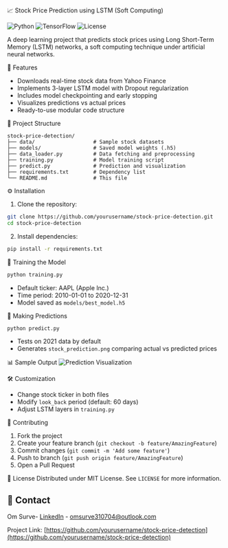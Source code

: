📈 Stock Price Prediction using LSTM (Soft Computing)

![Python](https://img.shields.io/badge/Python-3.8%2B-blue)
![TensorFlow](https://img.shields.io/badge/TensorFlow-2.8-orange)
![License](https://img.shields.io/badge/License-MIT-green)

A deep learning project that predicts stock prices using Long Short-Term Memory (LSTM) networks, a soft computing technique under artificial neural networks.

🚀 Features
- Downloads real-time stock data from Yahoo Finance
- Implements 3-layer LSTM model with Dropout regularization
- Includes model checkpointing and early stopping
- Visualizes predictions vs actual prices
- Ready-to-use modular code structure

📂 Project Structure
```
stock-price-detection/
├── data/                   # Sample stock datasets
├── models/                 # Saved model weights (.h5)
├── data_loader.py          # Data fetching and preprocessing
├── training.py             # Model training script
├── predict.py              # Prediction and visualization
├── requirements.txt        # Dependency list
└── README.md               # This file
```

⚙️ Installation
1. Clone the repository:
```bash
git clone https://github.com/yourusername/stock-price-detection.git
cd stock-price-detection
```

2. Install dependencies:
```bash
pip install -r requirements.txt
```

🧠 Training the Model
```bash
python training.py
```
- Default ticker: AAPL (Apple Inc.)
- Time period: 2010-01-01 to 2020-12-31
- Model saved as `models/best_model.h5`

🔮 Making Predictions
```bash
python predict.py
```
- Tests on 2021 data by default
- Generates `stock_prediction.png` comparing actual vs predicted prices

📊 Sample Output
![Prediction Visualization](https://via.placeholder.com/800x400?text=Actual+vs+Predicted+Stock+Prices)

🛠️ Customization
- Change stock ticker in both files
- Modify `look_back` period (default: 60 days)
- Adjust LSTM layers in `training.py`

 🤝 Contributing
1. Fork the project
2. Create your feature branch (`git checkout -b feature/AmazingFeature`)
3. Commit changes (`git commit -m 'Add some feature'`)
4. Push to branch (`git push origin feature/AmazingFeature`)
5. Open a Pull Request

📜 License
Distributed under MIT License. See `LICENSE` for more information.

## 📧 Contact
Om Surve- [LinkedIn](www.linkedin.com/in/om-surve-424a37256) - omsurve310704@outlook.com

Project Link: [https://github.com/yourusername/stock-price-detection](https://github.com/yourusername/stock-price-detection)
